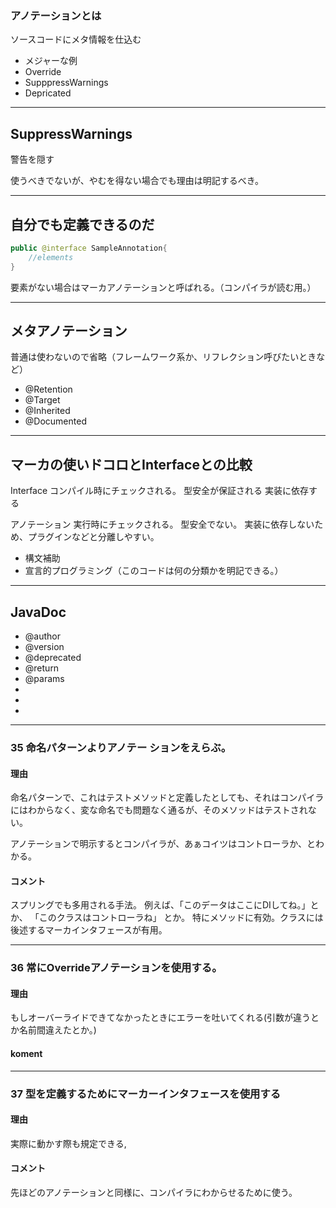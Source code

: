
### アノテーションとは

ソースコードにメタ情報を仕込む

* メジャーな例
* Override
* SupppressWarnings
* Depricated

---

## SuppressWarnings

警告を隠す

使うべきでないが、やむを得ない場合でも理由は明記するべき。

---

## 自分でも定義できるのだ

```java
public @interface SampleAnnotation{
	//elements
}

```

要素がない場合はマーカアノテーションと呼ばれる。（コンパイラが読む用。）

---

## メタアノテーション

普通は使わないので省略（フレームワーク系か、リフレクション呼びたいときなど）

* @Retention
* @Target
* @Inherited
* @Documented

---

## マーカの使いドコロとInterfaceとの比較

Interface
コンパイル時にチェックされる。
型安全が保証される
実装に依存する


アノテーション
実行時にチェックされる。
型安全でない。
実装に依存しないため、プラグインなどと分離しやすい。


* 構文補助
* 宣言的プログラミング（このコードは何の分類かを明記できる。）

---

## JavaDoc

* @author
* @version
* @deprecated
* @return
* @params
* 
* 
* 






---

### 35 命名パターンよりアノテー ションをえらぶ。

#### 理由
命名パターンで、これはテストメソッドと定義したとしても、それはコンパイラにはわからなく、変な命名でも問題なく通るが、そのメソッドはテストされない。

アノテーションで明示するとコンパイラが、あぁコイツはコントローラか、とわかる。

#### コメント

スプリングでも多用される手法。
例えば、「このデータはここにDIしてね。」とか、
「このクラスはコントローラね」
とか。
特にメソッドに有効。クラスには後述するマーカインタフェースが有用。

---

### 36 常にOverrideアノテーションを使用する。

#### 理由

もしオーバーライドできてなかったときにエラーを吐いてくれる(引数が違うとか名前間違えたとか。)

#### koment

---

### 37 型を定義するためにマーカーインタフェースを使用する

#### 理由
実際に動かす際も規定できる,


#### コメント
先ほどのアノテーションと同様に、コンパイラにわからせるために使う。
